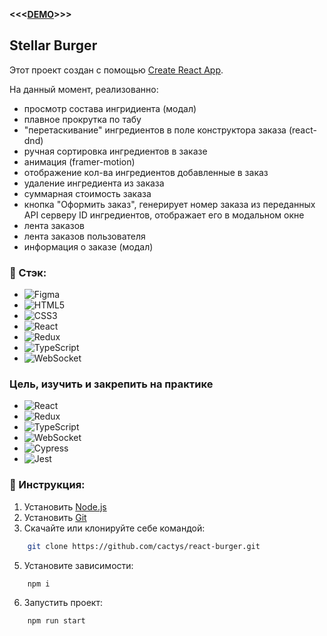 **<<<[DEMO](https://khnychkov.nomoredomains.rocks/)>>>**
## Stellar Burger

Этот проект создан с помощью [Create React App](https://github.com/facebook/create-react-app).

На данный момент, реализованно:
  - просмотр состава ингридиента (модал)
  - плавное прокрутка по табу
  - "перетаскивание" ингредиентов в поле конструктора заказа (react-dnd)
  - ручная сортировка ингредиентов в заказе
  - анимация (framer-motion)
  - отображение кол-ва ингредиентов добавленные в заказ
  - удаление ингредиента из заказа
  - суммарная стоимость заказа
  - кнопка "Оформить заказ", генерирует номер заказа из переданных API серверу ID ингредиентов, отображает его в модальном окне
  - лента заказов
  - лента заказов пользователя
  - информация о заказе (модал)

### 🔨 Стэк:
+ ![Figma](https://img.shields.io/badge/figma-%23F24E1E.svg?style=for-the-badge&logo=figma&logoColor=white)
+ ![HTML5](https://img.shields.io/badge/html5-%23E34F26.svg?style=for-the-badge&logo=html5&logoColor=white)
+ ![CSS3](https://img.shields.io/badge/css3-%231572B6.svg?style=for-the-badge&logo=css3&logoColor=white)
+ ![React](https://img.shields.io/badge/react-%2320232a.svg?style=for-the-badge&logo=react&logoColor=%2361DAFB)
+ ![Redux](https://img.shields.io/badge/redux-%23593d88.svg?style=for-the-badge&logo=redux&logoColor=white)
+ ![TypeScript](https://img.shields.io/badge/TypeScript-007ACC?style=for-the-badge&logo=typescript&logoColor=white)
+ ![WebSocket](https://img.shields.io/badge/WebSocket-BD081C?style=for-the-badge&logoColor=white)

### Цель, изучить и закрепить на практике
+ ![React](https://img.shields.io/badge/react-%2320232a.svg?style=for-the-badge&logo=react&logoColor=%2361DAFB)
+ ![Redux](https://img.shields.io/badge/redux-%23593d88.svg?style=for-the-badge&logo=redux&logoColor=white)
+ ![TypeScript](https://img.shields.io/badge/TypeScript-007ACC?style=for-the-badge&logo=typescript&logoColor=white)
+ ![WebSocket](https://img.shields.io/badge/WebSocket-BD081C?style=for-the-badge&logoColor=white)
+ ![Cypress](https://img.shields.io/badge/Cypress-323330?style=for-the-badge&logo=Cypress&logoColor=white)
+ ![Jest](https://img.shields.io/badge/Jest-323330?style=for-the-badge&logo=Jest&logoColor=white)

### 🔧 Инструкция:

1. Установить [Node.js](https://nodejs.org/en/ 'ссылка на сайт Node.js')
2. Установить [Git](https://git-scm.com/ 'ссылка на сайт Git')
3. Скачайте или клонируйте себе командой:
```sh
    git clone https://github.com/cactys/react-burger.git
```
5. Установите зависимости:
```sh
    npm i
```
6. Запустить проект:
```sh
    npm run start
```

